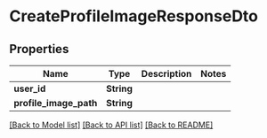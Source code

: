 # CreateProfileImageResponseDto

## Properties

Name | Type | Description | Notes
------------ | ------------- | ------------- | -------------
**user_id** | **String** |  | 
**profile_image_path** | **String** |  | 

[[Back to Model list]](../README.md#documentation-for-models) [[Back to API list]](../README.md#documentation-for-api-endpoints) [[Back to README]](../README.md)


